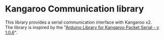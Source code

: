 # Kangaroo Communication library

This library provides a serial communication interface with Kangaroo x2.
The library is inspired by the "[Arduino Library for Kangaroo Packet Serial - v 1.0.6](https://www.dimensionengineering.com/info/arduino)".



